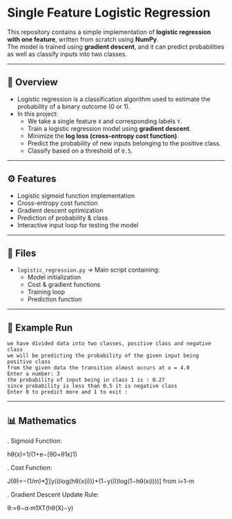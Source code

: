 # Single Feature Logistic Regression

This repository contains a simple implementation of **logistic regression with one feature**, written from scratch using **NumPy**.  
The model is trained using **gradient descent**, and it can predict probabilities as well as classify inputs into two classes.

---

## 📖 Overview

- Logistic regression is a classification algorithm used to estimate the probability of a binary outcome (0 or 1).
- In this project:
  - We take a single feature `X` and corresponding labels `Y`.
  - Train a logistic regression model using **gradient descent**.
  - Minimize the **log loss (cross-entropy cost function)**.
  - Predict the probability of new inputs belonging to the positive class.
  - Classify based on a threshold of `0.5`.

---

## ⚙️ Features

- Logistic sigmoid function implementation
- Cross-entropy cost function
- Gradient descent optimization
- Prediction of probability & class
- Interactive input loop for testing the model

---

## 📂 Files

- `logistic_regression.py` → Main script containing:
  - Model initialization
  - Cost & gradient functions
  - Training loop
  - Prediction function

---

## 🧮 Example Run

```text
we have divided data into two classes, positive class and negative class
we will be predicting the probability of the given input being positive class
from the given data the transition almost occurs at x = 4.0
Enter a number: 3
the probability of input being in class 1 is : 0.27
since probability is less than 0.5 it is negative class
Enter 0 to predict more and 1 to exit :
```
---
## 📊 Mathematics

. Sigmoid Function: 
  
  hθ​(x)=1/(1+e−(θ0​+θ1​x)1​)
  
. Cost Function:
  
  J(θ)=−(1/m)*∑[y(i)log(hθ​(x(i)))+(1−y(i))log(1−hθ​(x(i)))] from i=1-m 
  
. Gradient Descent Update Rule:
  
  θ:=θ−α⋅m1​XT(hθ​(X)−y)

